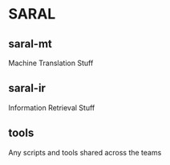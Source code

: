 # SARAL


## saral-mt

Machine Translation Stuff

## saral-ir

Information Retrieval Stuff


## tools

Any scripts and tools shared across the teams

